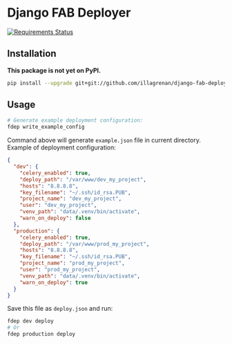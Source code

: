 # Django FAB Deployer #

[![Requirements Status](https://requires.io/github/illagrenan/django-fab-deployer/requirements.svg?branch=master)](https://requires.io/github/illagrenan/django-fab-deployer/requirements/?branch=master)

## Installation ##

**This package is not yet on PyPI.**

```bash
pip install --upgrade git+git://github.com/illagrenan/django-fab-deployer.git#egg=django-fab-deployer
```

## Usage ##

```bash
# Generate example deployment configuration:
fdep write_example_config
```

Command above will generate `example.json` file in current directory. Example of deployment configuration:

```json
{
  "dev": {
    "celery_enabled": true, 
    "deploy_path": "/var/www/dev_my_project", 
    "hosts": "8.8.8.8", 
    "key_filename": "~/.ssh/id_rsa.PUB", 
    "project_name": "dev_my_project", 
    "user": "dev_my_project", 
    "venv_path": "data/.venv/bin/activate", 
    "warn_on_deploy": false
  }, 
  "production": {
    "celery_enabled": true, 
    "deploy_path": "/var/www/prod_my_project", 
    "hosts": "8.8.8.8", 
    "key_filename": "~/.ssh/id_rsa.PUB", 
    "project_name": "prod_my_project", 
    "user": "prod_my_project", 
    "venv_path": "data/.venv/bin/activate", 
    "warn_on_deploy": true
  }
}
```

Save this file as `deploy.json` and run:

```bash
fdep dev deploy
# Or
fdep production deploy
```